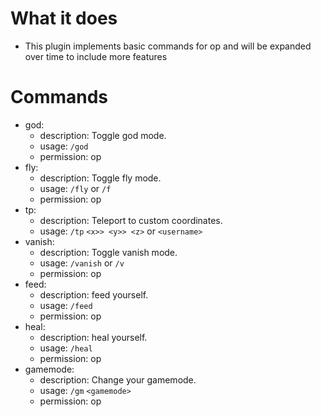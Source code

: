 # What it does

* This plugin implements basic commands for op and will be expanded over time to include more features 
# Commands 
* god:
   * description: Toggle god mode.
   * usage: `/god`
   * permission: op
* fly:
   * description: Toggle fly mode.
   * usage: `/fly` or `/f`
   * permission: op
*  tp:
   * description: Teleport to custom coordinates.
   * usage: `/tp` `<x>> <y>> <z>` or `<username>`
* vanish:
   * description: Toggle vanish mode.
   * usage: `/vanish` or `/v`
   * permission: op
 * feed:
   * description: feed yourself.
   * usage: `/feed`
   * permission: op
 * heal:
    * description: heal yourself.
   * usage: `/heal`
   * permission: op
 * gamemode:
   *  description: Change your gamemode.
   *  usage: `/gm` `<gamemode>`
   *  permission: op
